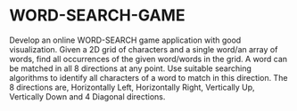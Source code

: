 # WORD-SEARCH-GAME
Develop an online WORD-SEARCH game application with good visualization. 
Given a 2D grid of characters and a single word/an array of words, find all 
occurrences of the given word/words in the grid. A word can be matched in all 
8 directions at any point. Use suitable searching algorithms to identify all 
characters of a word to match in this direction. The 8 directions are, Horizontally 
Left, Horizontally Right, Vertically Up, Vertically Down and 4 Diagonal 
directions.
